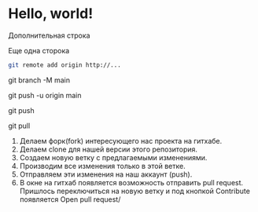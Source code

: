 # Hello, world!
Дополнительная строка

Еще одна сторока

```sh
git remote add origin http://...
```

git branch -M main

git push -u origin main

git push

git pull

1. Делаем форк(fork) интересующего нас проекта на гитхабе.
2. Делаем clone для нашей версии этого репозитория.
3. Создаем новую ветку с предлагаемыми изменениями.
4. Производим все изменения только в этой ветке.
5. Отправляем эти изменения на наш аккаунт (push). 
6. В окне на гитхаб появляется возможность отправить pull request. 
Пришлось переключиться на новую ветку и под кнопкой Contribute появляется Open pull request/